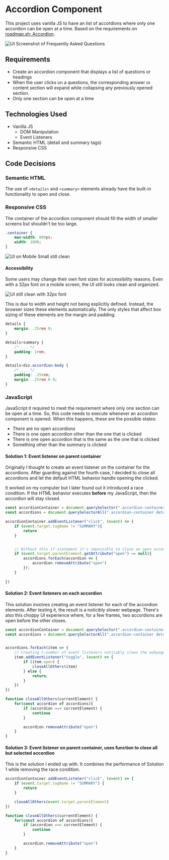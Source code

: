 # Accordion Component
This project uses vanilla JS to have an list of accordions where only one accordion can be open at a time. Based on the requirements on [roadmap.sh: Accordion](https://roadmap.sh/projects/accordion).

![UI Screenshot of Frequently Asked Questions](docs/UI-Screenshot.png)

## Requirements
- Create an accordion component that displays a list of questions or headings
- When the user clicks on a questions, the corresponding answer or content section will expand while collapsing any previously opened section.
- Only one section can be open at a time

## Technologies Used
- Vanilla JS
    - DOM Manipulation
    - Event Listeners
- Semantic HTML (detail and summary tags)
- Responsive CSS

## Code Decisions

### Semantic HTML
The use of `<details>` and `<summary>` elements already have the built-in functionality to open and close.

### Responsive CSS
The container of the accordion component should fill the width of smaller screens but shouldn't be too large.

```css
.container {
    max-width: 800px;
    width: 100%;
}
```
![UI on Mobile Small still clean](docs/UI-Mobile-S-Screenshot.png)


#### Accessibility
Some users may change their own font sizes for accessibility reasons. Even with a 32px font on a mobile screen, the UI still looks clean and organized.

![UI still clean with 32px font](docs/UI-Mobile-M-32px-Font.png)

This is due to width and height not being explicitly defined. Instead, the browser sizes these elements automatically. The only styles that affect box sizing of these elements are the margin and padding.
```css
details {
    margin: .25rem 0;
}

details>summary {
    /* ... */
    padding: 1rem;
}

details>div.accordion-body {
    /* ... */
    padding: .25rem;
    margin: .25rem 0 0;
}
```

### JavaScript
JavaScript it required to meet the requirement where only one section can be open at a time. So, this code needs to execute whenever an accordion component is opened. When this happens, these are the possible states:
- There are no open accordions
- There is one open accordion other than the one that is clicked
- There is one open accordion that is the same as the one that is clicked
- Something other than the summary is clicked

#### Solution 1: Event listener on parent container
Originally I thought to create an event listener on the container for the accordions. After guarding against the fourth case, I decided to close all accordions and let the default HTML behavior handle opening the clicked. 

It worked on my computer but I later found out it introduced a race condition. If the HTML behavior executes **before** my JavaScript, then the accordion will stay closed. 
```JavaScript
const accordionContainer = document.querySelector(".accordion-container")
const accordions = document.querySelectorAll(".accordion-container details")

accordionContainer.addEventListener("click", (event) => {
    if (event.target.tagName != "SUMMARY"){
        return
    }


    // Without this if-statement it's impossible to close an open accordion
    if (event.target.parentElement.getAttribute("open") == null){
        accordions.forEach(accordion => {
            accordion.removeAttribute("open")
        });
    }
    
})
```

#### Solution 2: Event listeners on each accordion
This solution involves creating an event listener for each of the accordion elements. After testing it, the result is a noticibly slower webpage. There's also this choppy UI experience where, for a few frames, two accordions are open before the other closes.
```JavaScript
const accordionContainer = document.querySelector(".accordion-container")
const accordions = document.querySelectorAll(".accordion-container details")


accordions.forEach(item => {
    // Creating n-number of event listeners noticably slows the webpage
    item.addEventListener("toggle", (event) => {
        if (item.open) {
            closeAllOthers(item)
        } else {
            return;
        }
    })
})

function closeAllOthers(currentElement) {
    for(const accordion of accordions){
        if (accordion === currentElement) {
            continue
        }

        accordion.removeAttribute("open")
    }
}
```

#### Solution 3: Event listener on parent container, uses function to close all but selected accordion
This is the solution I ended up with. It combines the performance of Solution 1 while removing the race condition.
```JavaScript
accordionContainer.addEventListener("click", (event) => {
    if (event.target.tagName != "SUMMARY") {
        return
    }

    closeAllOthers(event.target.parentElement)
})

function closeAllOthers(currentElement) {
    for(const accordion of accordions){
        if (accordion === currentElement) {
            continue
        }

        accordion.removeAttribute("open")
    }
}
```